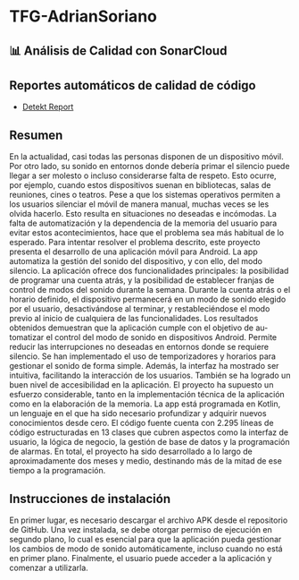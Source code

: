 # TFG-AdrianSoriano

## 📊 Análisis de Calidad con SonarCloud

## Reportes automáticos de calidad de código

- [Detekt Report](https://aadrisoriiano.github.io/TFG-AdrianSoriano/detekt.html)


## Resumen 
En la actualidad, casi todas las personas disponen de un dispositivo móvil. Por otro lado,
su sonido en entornos donde debería primar el silencio puede llegar a ser molesto o incluso
considerarse falta de respeto. Esto ocurre, por ejemplo, cuando estos dispositivos suenan
en bibliotecas, salas de reuniones, cines o teatros. Pese a que los sistemas operativos
permiten a los usuarios silenciar el móvil de manera manual, muchas veces se les olvida
hacerlo. Esto resulta en situaciones no deseadas e incómodas. La falta de automatización
y la dependencia de la memoria del usuario para evitar estos acontecimientos, hace que
el problema sea más habitual de lo esperado.
Para intentar resolver el problema descrito, este proyecto presenta el desarrollo de una
aplicación móvil para Android. La app automatiza la gestión del sonido del dispositivo,
y con ello, del modo silencio. La aplicación ofrece dos funcionalidades principales: la
posibilidad de programar una cuenta atrás, y la posibilidad de establecer franjas de control
de modos del sonido durante la semana. Durante la cuenta atrás o el horario definido, el
dispositivo permanecerá en un modo de sonido elegido por el usuario, desactivándose al
terminar, y restableciéndose el modo previo al inicio de cualquiera de las funcionalidades.
Los resultados obtenidos demuestran que la aplicación cumple con el objetivo de au-
tomatizar el control del modo de sonido en dispositivos Android. Permite reducir las
interrupciones no deseadas en entornos donde se requiere silencio. Se han implementado
el uso de temporizadores y horarios para gestionar el sonido de forma simple. Además, la
interfaz ha mostrado ser intuitiva, facilitando la interacción de los usuarios. También se
ha logrado un buen nivel de accesibilidad en la aplicación.
El proyecto ha supuesto un esfuerzo considerable, tanto en la implementación técnica de
la aplicación como en la elaboración de la memoria. La app está programada en Kotlin,
un lenguaje en el que ha sido necesario profundizar y adquirir nuevos conocimientos desde
cero. El código fuente cuenta con 2.295 líneas de código estructuradas en 13 clases que
cubren aspectos como la interfaz de usuario, la lógica de negocio, la gestión de base
de datos y la programación de alarmas. En total, el proyecto ha sido desarrollado a lo
largo de aproximadamente dos meses y medio, destinando más de la mitad de ese tiempo
a la programación.

## Instrucciones de instalación

 En primer lugar, es necesario descargar el archivo APK desde el repositorio de GitHub. Una vez instalada, se debe otorgar permiso de ejecución en segundo plano, lo cual es esencial para que la aplicación pueda gestionar los cambios de modo de sonido automáticamente, incluso cuando no está en primer plano. Finalmente, el usuario puede acceder a la aplicación y comenzar a utilizarla. 
